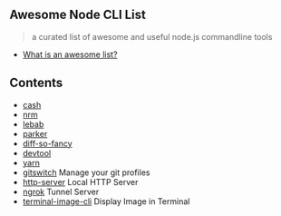 Awesome Node CLI List
---
> a curated list of awesome and useful node.js commandline tools

- [What is an awesome list?](https://github.com/sindresorhus/awesome/blob/master/awesome.md)

## Contents

- [cash](https://github.com/dthree/cash)
- [nrm](https://github.com/Pana/nrm)
- [lebab](https://github.com/mohebifar/lebab)
- [parker](https://github.com/katiefenn/parker)
- [diff-so-fancy](https://github.com/so-fancy/diff-so-fancy)
- [devtool](https://github.com/Jam3/devtool)
- [yarn](https://classic.yarnpkg.com/lang/en/)
- [gitswitch](https://github.com/huozhi/gitswitch) Manage your git profiles
- [http-server](https://github.com/http-party/http-server) Local HTTP Server
- [ngrok](https://github.com/bubenshchykov/ngrok) Tunnel Server
- [terminal-image-cli](https://github.com/sindresorhus/terminal-image-cli) Display Image in Terminal
